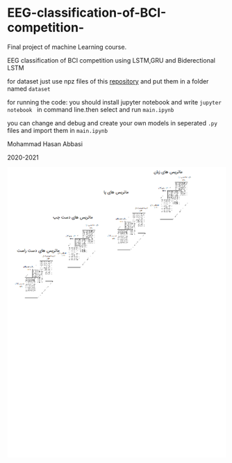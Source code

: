# EEG-classification-of-BCI-competition-


Final project of machine Learning course.

EEG classification of BCI competition using LSTM,GRU and Biderectional LSTM

for dataset just use npz files of this [repository](https://github.com/bregydoc/bcidatasetIV2a) and put them in a folder named `dataset`

for running the code:
you should install jupyter notebook and write `jupyter notebook ` in command line.then select and run `main.ipynb`

you can change and debug and create your own models in seperated `.py` files and import them in `main.ipynb`


Mohammad Hasan Abbasi

2020-2021


![alt text](https://github.com/MohammadHasanAbbasi/EEG-classification-of-BCI-competition-/blob/main/figure-3.png "Shape of input data")
